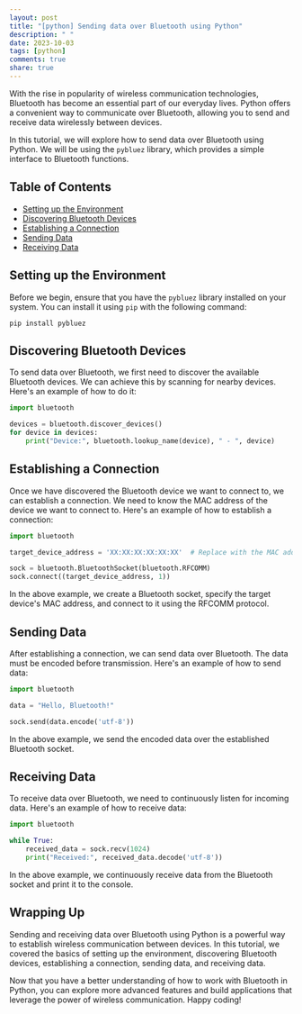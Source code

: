 ```yaml
---
layout: post
title: "[python] Sending data over Bluetooth using Python"
description: " "
date: 2023-10-03
tags: [python]
comments: true
share: true
---
```


With the rise in popularity of wireless communication technologies, Bluetooth has become an essential part of our everyday lives. Python offers a convenient way to communicate over Bluetooth, allowing you to send and receive data wirelessly between devices.

In this tutorial, we will explore how to send data over Bluetooth using Python. We will be using the `pybluez` library, which provides a simple interface to Bluetooth functions.

## Table of Contents
- [Setting up the Environment](#setting-up-the-environment)
- [Discovering Bluetooth Devices](#discovering-bluetooth-devices)
- [Establishing a Connection](#establishing-a-connection)
- [Sending Data](#sending-data)
- [Receiving Data](#receiving-data)

## Setting up the Environment

Before we begin, ensure that you have the `pybluez` library installed on your system. You can install it using `pip` with the following command:

```shell
pip install pybluez
```

## Discovering Bluetooth Devices

To send data over Bluetooth, we first need to discover the available Bluetooth devices. We can achieve this by scanning for nearby devices. Here's an example of how to do it:

```python
import bluetooth

devices = bluetooth.discover_devices()
for device in devices:
    print("Device:", bluetooth.lookup_name(device), " - ", device)
```

## Establishing a Connection

Once we have discovered the Bluetooth device we want to connect to, we can establish a connection. We need to know the MAC address of the device we want to connect to. Here's an example of how to establish a connection:

```python
import bluetooth

target_device_address = 'XX:XX:XX:XX:XX:XX'  # Replace with the MAC address of the target device

sock = bluetooth.BluetoothSocket(bluetooth.RFCOMM)
sock.connect((target_device_address, 1))
```

In the above example, we create a Bluetooth socket, specify the target device's MAC address, and connect to it using the RFCOMM protocol.

## Sending Data

After establishing a connection, we can send data over Bluetooth. The data must be encoded before transmission. Here's an example of how to send data:

```python
import bluetooth

data = "Hello, Bluetooth!"

sock.send(data.encode('utf-8'))
```

In the above example, we send the encoded data over the established Bluetooth socket.

## Receiving Data

To receive data over Bluetooth, we need to continuously listen for incoming data. Here's an example of how to receive data:

```python
import bluetooth

while True:
    received_data = sock.recv(1024)
    print("Received:", received_data.decode('utf-8'))
```

In the above example, we continuously receive data from the Bluetooth socket and print it to the console.

## Wrapping Up

Sending and receiving data over Bluetooth using Python is a powerful way to establish wireless communication between devices. In this tutorial, we covered the basics of setting up the environment, discovering Bluetooth devices, establishing a connection, sending data, and receiving data.

Now that you have a better understanding of how to work with Bluetooth in Python, you can explore more advanced features and build applications that leverage the power of wireless communication. Happy coding!